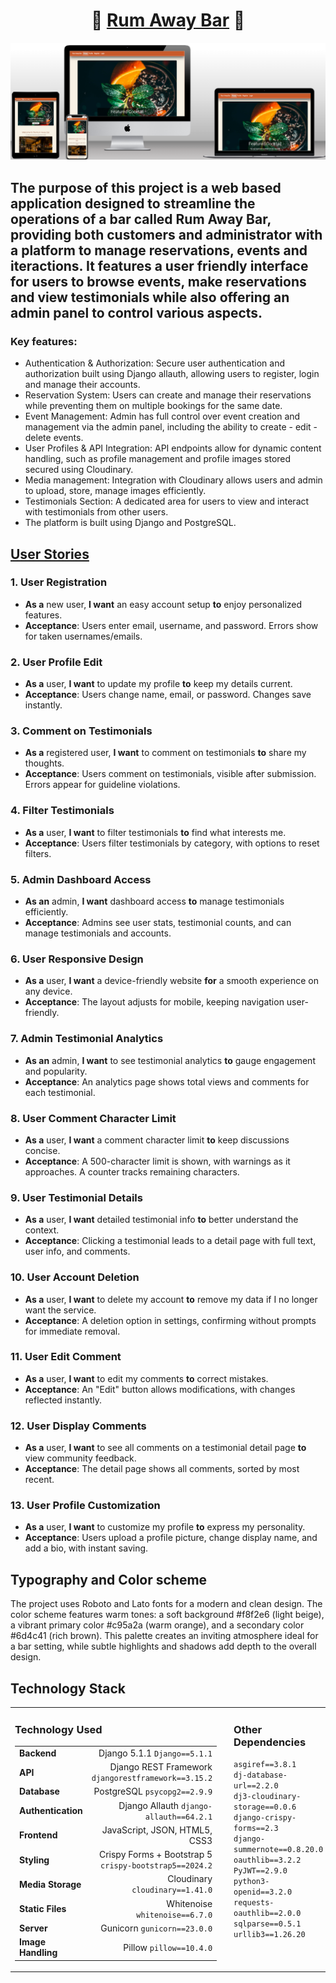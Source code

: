 <h1 align="center">🥃 <a href="https://rum-away-testp4-d410f580ea18.herokuapp.com/">Rum Away Bar</a> 🥃</h1>

![Responsiveness](images_documentation/lighthouse_scores/responsive.png)

## The purpose of this project is a web based application designed to streamline the operations of a bar called **Rum Away Bar**, providing both customers and administrator with a platform to manage reservations, events and iteractions. It features a user friendly interface for users to browse events, make reservations and view testimonials while also offering an admin panel to control various aspects.

### Key features: 
 - Authentication & Authorization: Secure user authentication and authorization built using Django allauth, allowing users to register, login and manage their accounts.
 - Reservation System: Users can create and manage their reservations while preventing them on multiple bookings for the same date.
 - Event Management: Admin has full control over event creation and management via the admin panel, including the ability to create - edit - delete events.
 - User Profiles & API Integration: API endpoints allow for dynamic content handling, such as profile management and profile images stored secured using Cloudinary.
 - Media management: Integration with Cloudinary allows users and admin to upload, store, manage images efficiently.
 - Testimonials Section: A dedicated area for users to view and interact with testimonials from other users.
 - The platform is built using Django and PostgreSQL.



## [User Stories](https://github.com/users/Dimitris112/projects/5/views/1) 

### 1. User Registration
- **As a** new user, **I want** an easy account setup **to** enjoy personalized features.
- **Acceptance**: Users enter email, username, and password. Errors show for taken usernames/emails.

### 2. User Profile Edit
- **As a** user, **I want** to update my profile **to** keep my details current.
- **Acceptance**: Users change name, email, or password. Changes save instantly.

### 3. Comment on Testimonials
- **As a** registered user, **I want** to comment on testimonials **to** share my thoughts.
- **Acceptance**: Users comment on testimonials, visible after submission. Errors appear for guideline violations.

### 4. Filter Testimonials
- **As a** user, **I want** to filter testimonials **to** find what interests me.
- **Acceptance**: Users filter testimonials by category, with options to reset filters.

### 5. Admin Dashboard Access
- **As an** admin, **I want** dashboard access **to** manage testimonials efficiently.
- **Acceptance**: Admins see user stats, testimonial counts, and can manage testimonials and accounts.

### 6. User Responsive Design
- **As a** user, **I want** a device-friendly website **for** a smooth experience on any device.
- **Acceptance**: The layout adjusts for mobile, keeping navigation user-friendly.

### 7. Admin Testimonial Analytics
- **As an** admin, **I want** to see testimonial analytics **to** gauge engagement and popularity.
- **Acceptance**: An analytics page shows total views and comments for each testimonial.

### 8. User Comment Character Limit
- **As a** user, **I want** a comment character limit **to** keep discussions concise.
- **Acceptance**: A 500-character limit is shown, with warnings as it approaches. A counter tracks remaining characters.

### 9. User Testimonial Details
- **As a** user, **I want** detailed testimonial info **to** better understand the context.
- **Acceptance**: Clicking a testimonial leads to a detail page with full text, user info, and comments.

### 10. User Account Deletion
- **As a** user, **I want** to delete my account **to** remove my data if I no longer want the service.
- **Acceptance**: A deletion option in settings, confirming without prompts for immediate removal.

### 11. User Edit Comment
- **As a** user, **I want** to edit my comments **to** correct mistakes.
- **Acceptance**: An "Edit" button allows modifications, with changes reflected instantly.

### 12. User Display Comments
- **As a** user, **I want** to see all comments on a testimonial detail page **to** view community feedback.
- **Acceptance**: The detail page shows all comments, sorted by most recent.

### 13. User Profile Customization
- **As a** user, **I want** to customize my profile **to** express my personality.
- **Acceptance**: Users upload a profile picture, change display name, and add a bio, with instant saving.


## Typography and Color scheme
The project uses Roboto and Lato fonts for a modern and clean design. The color scheme features warm tones: a soft background #f8f2e6 (light beige), a vibrant primary color #c95a2a (warm orange), and a secondary color #6d4c41 (rich brown). This palette creates an inviting atmosphere ideal for a bar setting, while subtle highlights and shadows add depth to the overall design.


## Technology Stack

<table>
  <tr>
    <td valign="top">
      <h3>Technology Used</h3>
      <table>
        <tr>
          <td><strong>Backend</strong></td>
          <td style="text-align:right;">Django 5.1.1 <code>Django==5.1.1</code></td>
        </tr>
        <tr>
          <td><strong>API</strong></td>
          <td style="text-align:right;">Django REST Framework <code>djangorestframework==3.15.2</code></td>
        </tr>
        <tr>
          <td><strong>Database</strong></td>
          <td style="text-align:right;">PostgreSQL <code>psycopg2==2.9.9</code></td>
        </tr>
        <tr>
          <td><strong>Authentication</strong></td>
          <td style="text-align:right;">Django Allauth <code>django-allauth==64.2.1</code></td>
        </tr>
        <tr>
          <td><strong>Frontend</strong></td>
          <td style="text-align:right;">JavaScript, JSON, HTML5, CSS3</td>
        </tr>
        <tr>
          <td><strong>Styling</strong></td>
          <td style="text-align:right;">Crispy Forms + Bootstrap 5 <code>crispy-bootstrap5==2024.2</code></td>
        </tr>
        <tr>
          <td><strong>Media Storage</strong></td>
          <td style="text-align:right;">Cloudinary <code>cloudinary==1.41.0</code></td>
        </tr>
        <tr>
          <td><strong>Static Files</strong></td>
          <td style="text-align:right;">Whitenoise <code>whitenoise==6.7.0</code></td>
        </tr>
        <tr>
          <td><strong>Server</strong></td>
          <td style="text-align:right;">Gunicorn <code>gunicorn==23.0.0</code></td>
        </tr>
        <tr>
          <td><strong>Image Handling</strong></td>
          <td style="text-align:right;">Pillow <code>pillow==10.4.0</code></td>
        </tr>
      </table>
    </td>
    <td valign="top" style="padding-left: 20px;">
      <h3>Other Dependencies</h3>
      <ul style="list-style-type: none; padding-left: 0;">
        <li><code>asgiref==3.8.1</code></li>
        <li><code>dj-database-url==2.2.0</code></li>
        <li><code>dj3-cloudinary-storage==0.0.6</code></li>
        <li><code>django-crispy-forms==2.3</code></li>
        <li><code>django-summernote==0.8.20.0</code></li>
        <li><code>oauthlib==3.2.2</code></li>
        <li><code>PyJWT==2.9.0</code></li>
        <li><code>python3-openid==3.2.0</code></li>
        <li><code>requests-oauthlib==2.0.0</code></li>
        <li><code>sqlparse==0.5.1</code></li>
        <li><code>urllib3==1.26.20</code></li>
      </ul>
    </td>
  </tr>
</table>


